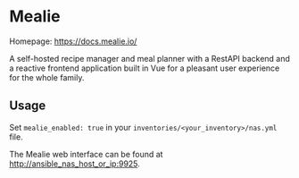 # Mealie

Homepage: <https://docs.mealie.io/>

A self-hosted recipe manager and meal planner with a RestAPI backend and a reactive frontend application built in Vue for a pleasant user experience for the whole family.

## Usage

Set `mealie_enabled: true` in your `inventories/<your_inventory>/nas.yml` file.

The Mealie web interface can be found at <http://ansible_nas_host_or_ip:9925>.
